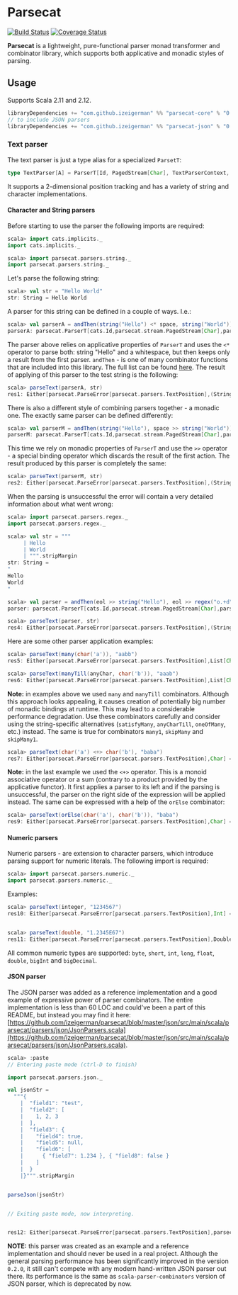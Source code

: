 # Parsecat

[![Build Status](https://travis-ci.org/izeigerman/parsecat.svg?branch=master)](https://travis-ci.org/izeigerman/parsecat)
[![Coverage Status](https://coveralls.io/repos/github/izeigerman/parsecat/badge.svg)](https://coveralls.io/github/izeigerman/parsecat)

**Parsecat** is a lightweight, pure-functional parser monad transformer and combinator library, which supports both applicative and monadic styles of parsing.

## Usage
Supports Scala 2.11 and 2.12.
```scala
libraryDependencies += "com.github.izeigerman" %% "parsecat-core" % "0.2.0"
// to include JSON parsers
libraryDependencies += "com.github.izeigerman" %% "parsecat-json" % "0.2.0"
```

### Text parser
The text parser is just a type alias for a specialized `ParsetT`:
```scala
type TextParser[A] = ParserT[Id, PagedStream[Char], TextParserContext, TextPosition, A]
```
It supports a 2-dimensional position tracking and has a variety of string and character implementations.

#### Character and String parsers
Before starting to use the parser the following imports are required:
```scala
scala> import cats.implicits._
import cats.implicits._

scala> import parsecat.parsers.string._
import parsecat.parsers.string._
```
Let's parse the following string:
```scala
scala> val str = "Hello World"
str: String = Hello World
```
A parser for this string can be defined in a couple of ways. I.e.:
```scala
scala> val parserA = andThen(string("Hello") <* space, string("World"))
parserA: parsecat.ParserT[cats.Id,parsecat.stream.PagedStream[Char],parsecat.parsers.TextParserContext,parsecat.parsers.TextPosition,(String, String)] = parsecat.ParserT@6f92758f
```
The parser above relies on applicative properties of `ParserT` and uses the `<*` operator to parse both: string "Hello" and a whitespace, but then keeps only a result from the first parser. `andThen` - is one of many combinator functions that are included into this library. The full list can be found [here](https://github.com/izeigerman/parsecat/blob/master/core/src/main/scala/parsecat/Combinators.scala). The result of applying of this parser to the test string is the following:
```scala
scala> parseText(parserA, str)
res1: Either[parsecat.ParseError[parsecat.parsers.TextPosition],(String, String)] = Right((Hello,World))
```
There is also a different style of combining parsers together - a monadic one. The exactly same parser can be defined differently:
```scala
scala> val parserM = andThen(string("Hello"), space >> string("World"))
parserM: parsecat.ParserT[cats.Id,parsecat.stream.PagedStream[Char],parsecat.parsers.TextParserContext,parsecat.parsers.TextPosition,(String, String)] = parsecat.ParserT@7daf7131
```
This time we rely on monadic properties of `ParserT` and use the `>>` operator - a special binding operator which discards the result of the first action. The result produced by this parser is completely the same:
```scala
scala> parseText(parserM, str)
res2: Either[parsecat.ParseError[parsecat.parsers.TextPosition],(String, String)] = Right((Hello,World))
```
When the parsing is unsuccessful the error will contain a very detailed information about what went wrong:
```scala
scala> import parsecat.parsers.regex._
import parsecat.parsers.regex._

scala> val str = """
     | Hello
     | World
     | """.stripMargin
str: String =
"
Hello
World
"

scala> val parser = andThen(eol >> string("Hello"), eol >> regex("o.+d".r))
parser: parsecat.ParserT[cats.Id,parsecat.stream.PagedStream[Char],parsecat.parsers.TextParserContext,parsecat.parsers.TextPosition,(String, String)] = parsecat.ParserT@789c90f4

scala> parseText(parser, str)
res4: Either[parsecat.ParseError[parsecat.parsers.TextPosition],(String, String)] = Left(parsecat.ParseError: [Parsecat] (row 3, column 1): input doesn't match regex 'o.+d')
```
Here are some other parser application examples:
```scala
scala> parseText(many(char('a')), "aabb")
res5: Either[parsecat.ParseError[parsecat.parsers.TextPosition],List[Char]] = Right(List(a, a))
```
```scala
scala> parseText(manyTill(anyChar, char('b')), "aaab")
res6: Either[parsecat.ParseError[parsecat.parsers.TextPosition],List[Char]] = Right(List(a, a, a))
```
**Note:** in examples above we used `many` and `manyTill` combinators. Although this approach looks appealing, it causes creation of potentially big number of monadic bindings at runtime. This may lead to a considerable performance degradation. Use these combinators carefully and consider using the string-specific alternatives (`satisfyMany`, `anyCharTill`, `oneOfMany`, etc.) instead. The same is true for combinators `many1`, `skipMany` and `skipMany1`.
```scala
scala> parseText(char('a') <+> char('b'), "baba")
res7: Either[parsecat.ParseError[parsecat.parsers.TextPosition],Char] = Right(b)
```
**Note:** in the last example we used the `<+>` operator. This is a monoid associative operator or a sum (contrary to a product provided by the applicative functor). It first applies a parser to its left and if the parsing is unsuccessful, the parser on the right side of the expression will be applied instead. The same can be expressed with a help of the `orElse` combinator:
```scala
scala> parseText(orElse(char('a'), char('b')), "baba")
res9: Either[parsecat.ParseError[parsecat.parsers.TextPosition],Char] = Right(b)
```

#### Numeric parsers
Numeric parsers - are extension to character parsers, which introduce parsing support for numeric literals. The following import is required:
```scala
scala> import parsecat.parsers.numeric._
import parsecat.parsers.numeric._
```
Examples:
```scala
scala> parseText(integer, "1234567")
res10: Either[parsecat.ParseError[parsecat.parsers.TextPosition],Int] = Right(1234567)


scala> parseText(double, "1.2345E67")
res11: Either[parsecat.ParseError[parsecat.parsers.TextPosition],Double] = Right(1.2345E67)
```
All common numeric types are supported: `byte`, `short`, `int`, `long`, `float`, `double`, `bigInt` and `bigDecimal`.

#### JSON parser
The JSON parser was added as a reference implementation and a good example of expressive power of parser combinators. The entire implementation is less than 60 LOC and could've been a part of this README, but instead you may find it here: [https://github.com/izeigerman/parsecat/blob/master/json/src/main/scala/parsecat/parsers/json/JsonParsers.scala](https://github.com/izeigerman/parsecat/blob/master/json/src/main/scala/parsecat/parsers/json/JsonParsers.scala).
```scala
scala> :paste
// Entering paste mode (ctrl-D to finish)

import parsecat.parsers.json._

val jsonStr =
  """{
    |  "field1": "test",
    |  "field2": [
    |    1, 2, 3
    |  ],
    |  "field3": {
    |    "field4": true,
    |    "field5": null,
    |    "field6": [
    |      { "field7": 1.234 }, { "field8": false }
    |    ]
    |  }
    |}""".stripMargin


parseJson(jsonStr)


// Exiting paste mode, now interpreting.


res12: Either[parsecat.ParseError[parsecat.parsers.TextPosition],parsecat.parsers.json.JsValue] = Right(JsObject(Map(field1 -> JsString(test), field2 -> JsArray(List(JsInt(1), JsInt(2), JsInt(3))), field3 -> JsObject(Map(field4 -> JsBoolean(true), field5 -> JsNull, field6 -> JsArray(List(JsObject(Map(field7 -> JsDouble(1.234))), JsObject(Map(field8 -> JsBoolean(false))))))))))
```
**NOTE:** this parser was created as an example and a reference implementation and should never be used in a real project. Although the general parsing performance has been significantly improved in the version `0.2.0`, it still can't compete with any modern hand-written JSON parser out there. Its performance is the same as `scala-parser-combinators` version of JSON parser, which is deprecated by now.

